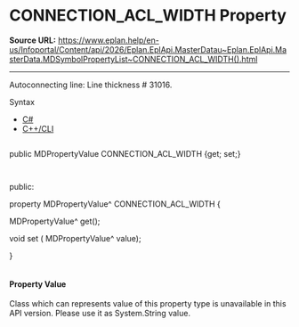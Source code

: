 # CONNECTION_ACL_WIDTH Property

**Source URL:** https://www.eplan.help/en-us/Infoportal/Content/api/2026/Eplan.EplApi.MasterDatau~Eplan.EplApi.MasterData.MDSymbolPropertyList~CONNECTION_ACL_WIDTH().html

---

Autoconnecting line: Line thickness # 31016.

Syntax

- [C#](#i-syntax-CS)
- [C++/CLI](#i-syntax-CPP2005)

```
```
public MDPropertyValue CONNECTION_ACL_WIDTH {get; set;}
```
```

```
```
public:

property MDPropertyValue^ CONNECTION_ACL_WIDTH {

   MDPropertyValue^ get();

   void set (    MDPropertyValue^ value);

}
```
```

#### Property Value

Class which can represents value of this property type is unavailable in this API version. Please use it as System.String value.
